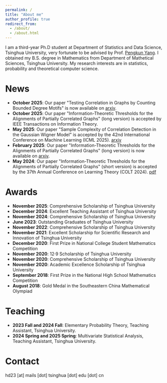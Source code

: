```yaml
---
permalink: /
title: "About me"
author_profile: true
redirect_from: 
  - /about/
  - /about.html
---
```


I am a third-year Ph.D student at Department of Statistics and Data Science, Tsinghua University, very fortunate to be advised by Prof. [Pengkun Yang](https://www.stat.tsinghua.edu.cn/info/1023/2411.htm).
I obtained my B.S. degree in Mathematics from Department of Mathetical Sciences, Tsinghua University. My research interests are in statistics, probability and theoretical computer science.

News
======
* **October 2025**: Our paper "Testing Correlation in Graphs by Counting Bounded Degree Motifs" is now available on [arxiv](https://www.arxiv.org/abs/2510.25289).
* **October 2025**: Our paper "Information-Theoretic Thresholds for the Alignments of Partially Correlated Graphs" (long version) is accepted by IEEE Transactions on Information Theory.
* **May 2025**: Our paper "Sample Complexity of Correlation Detection in the Gaussian Wigner Model" is accepted by the 42nd International Conference on Machine Learning (ICML 2025). [arxiv](https://arxiv.org/abs/2505.14138)
* **February 2025**: Our paper "Information-Theoretic Thresholds for the Alignments of Partially Correlated Graphs" (long version) is now available on [arxiv](https://arxiv.org/abs/2406.05428).
* **May 2024**: Our paper "Information-Theoretic Thresholds for the Alignments of Partially Correlated Graphs" (short version) is accepted by the 37th Annual Conference on Learning Theory (COLT 2024). [pdf](https://proceedings.mlr.press/v247/huang24b.html)


Awards
======
* **November 2025**: Comprehensive Scholarship of Tsinghua University
* **December 2024**: Excellent Teaching Assistant of Tsinghua University
* **November 2024**: Comprehensive Scholarship of Tsinghua University
* **June 2023**: Outstanding Graduates of Tsinghua University
* **November 2022**: Comprehensive Scholarship of Tsinghua University
* **November 2021**: Excellent Scholarship for Scientific Research and Innovation of Tsinghua University  
* **December 2020**: First Prize in National College Student Mathematics Competition  
* **November 2020**: 12·9 Scholarship of Tsinghua University  
* **November 2020**: Comprehensive Scholarship of Tsinghua University  
* **November 2020**: Academic Excellence Scholarship of Tsinghua University
* **September 2018**: First Prize in the National High School Mathematics Competition
* **August 2018**: Gold Medal in the Southeastern China Mathematical Olympiad

Teaching
======
* **2023 Fall and 2024 Fall**: Elementary Probability Theory, Teaching Assistant, Tsinghua University.
* **2024 Spring and 2025 Spring**: Multivariate Statistical Analysis, Teaching Assistant, Tsinghua University.

Contact
======
hd23 [at] mails [dot] tsinghua [dot] edu [dot] cn
